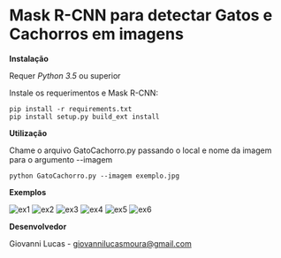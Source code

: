 # Mask R-CNN para detectar Gatos e Cachorros em imagens

**Instalação**

Requer _Python 3.5_ ou superior

Instale os requerimentos e Mask R-CNN:
```
pip install -r requirements.txt
pip install setup.py build_ext install
```

**Utilização**

Chame o arquivo GatoCachorro.py passando o local e nome da imagem para o argumento --imagem
```
python GatoCachorro.py --imagem exemplo.jpg
```

**Exemplos**

![ex1](exemplos/exemplo1_detectado.png)
![ex2](exemplos/exemplo2_detectado.png)
![ex3](exemplos/exemplo3_detectado.png)
![ex4](exemplos/exemplo4_detectado.png)
![ex5](exemplos/exemplo5_detectado.png)
![ex6](exemplos/exemplo6_detectado.png)

**Desenvolvedor**

Giovanni Lucas - giovannilucasmoura@gmail.com
